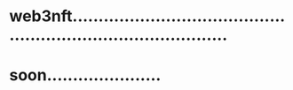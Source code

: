 # web3nft...................................................................................
# soon......................
